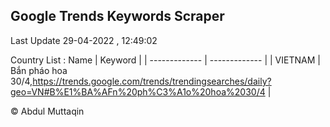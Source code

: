 

## Google Trends Keywords Scraper 
 
Last Update 29-04-2022 , 12:49:02

Country List :
 Name  | Keyword |
| ------------- | ------------- |
| VIETNAM | Bắn pháo hoa 30/4,https://trends.google.com/trends/trendingsearches/daily?geo=VN#B%E1%BA%AFn%20ph%C3%A1o%20hoa%2030/4 |



© Abdul Muttaqin 

